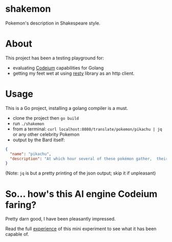 # shakemon
Pokemon's description in Shakespeare style.

# About
This project has been a testing playground for:
  - evaluating [Codeium](https://codeium.com/) capabilities for Golang
  - getting my feet wet at using [resty](https://github.com/go-resty/resty) library as an http client.

# Usage
This is a Go project, installing a golang compiler is a must.

- clone the project then `go build`
- run `./shakemon`
- from a terminal: `curl localhost:8080/translate/pokemon/pikachu | jq` or any other celebrity Pokemon
- output by the Bard itself:
```json
{
  "name": "pikachu",
  "description": "At which hour several of these pokémon gather,  their electricity couldst buildeth and cause lightning storms."
}
```

(Note: `jq` is but a pretty printing of the json output; skip it if unpleasant)

# So... how's this AI engine Codeium faring?
Pretty darn good, I have been pleasantly impressed. 

Read the full [experience](https://lucawolf.github.io/shakemon/) 
of this mini experiment to see what it has been capable of.

